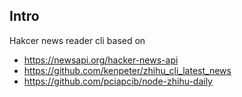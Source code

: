 ## Intro

Hakcer news reader cli based on
* https://newsapi.org/hacker-news-api
* https://github.com/kenpeter/zhihu_cli_latest_news
* https://github.com/pciapcib/node-zhihu-daily
